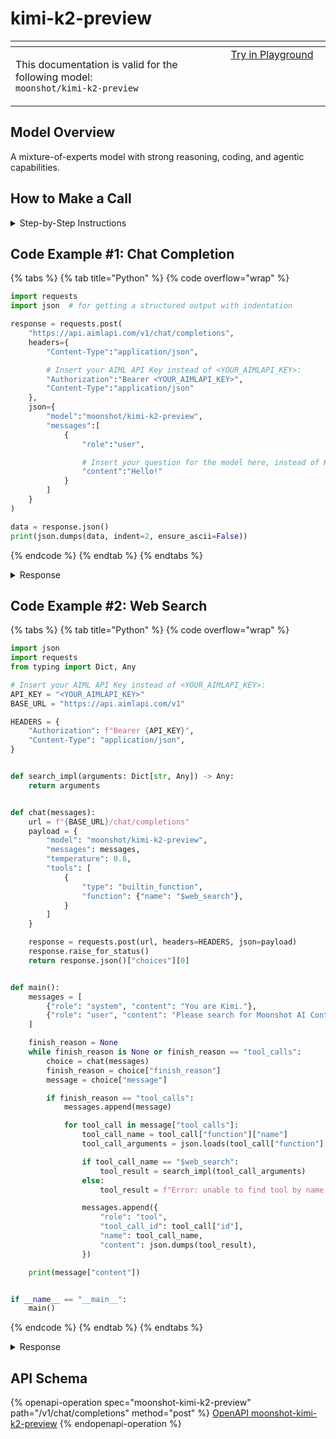 # kimi-k2-preview

<table data-header-hidden data-full-width="true"><thead><tr><th width="546.4443969726562" valign="top"></th><th width="202.666748046875" valign="top"></th></tr></thead><tbody><tr><td valign="top"><div data-gb-custom-block data-tag="hint" data-style="info" class="hint hint-info"><p>This documentation is valid for the following model:  <br> <code>moonshot/kimi-k2-preview</code></p></div></td><td valign="top"><a href="https://aimlapi.com/app/?model=moonshot/kimi-k2-preview&#x26;mode=chat" class="button primary">Try in Playground</a></td></tr></tbody></table>

## Model Overview

A mixture-of-experts model with strong reasoning, coding, and agentic capabilities.

## How to Make a Call

<details>

<summary>Step-by-Step Instructions</summary>

### :digit\_one:  Setup You Can’t Skip

:black\_small\_square:  [**Create an Account**](https://aimlapi.com/app/sign-up): Visit the AI/ML API website and create an account (if you don’t have one yet).\
:black\_small\_square:  [**Generate an API Key**](https://aimlapi.com/app/keys): After logging in, navigate to your account dashboard and generate your API key. Ensure that key is enabled on UI.

### &#x20;:digit\_two:  Copy the code example

Below, you'll find [a code example](kimi-k2-preview.md#code-example-1-chat-completion) that shows how to structure the request. Choose the code snippet in your preferred programming language and copy it into your development environment.

### :digit\_three:  Modify the code example

:black\_small\_square:  Replace `<YOUR_AIMLAPI_KEY>` with your actual AI/ML API key from your account.\
:black\_small\_square:  Insert your question or request into the `content` field—this is what the model will respond to.

### :digit\_four:  <sup><sub><mark style="background-color:yellow;">(Optional)<mark style="background-color:yellow;"><sub></sup> Adjust other optional parameters if needed

Only `model` and `messages` are required parameters for this model (and we’ve already filled them in for you in the example), but you can include optional parameters if needed to adjust the model’s behavior. Below, you can find the corresponding [API schema](kimi-k2-preview.md#api-schema), which lists all available parameters along with notes on how to use them.

### :digit\_five:  Run your modified code

Run your modified code in your development environment. Response time depends on various factors, but for simple prompts it rarely exceeds a few seconds.

{% hint style="success" %}
If you need a more detailed walkthrough for setting up your development environment and making a request step by step — feel free to use our [Quickstart guide](../../../quickstart/setting-up.md).
{% endhint %}

</details>

## Code Example #1: Chat Completion

{% tabs %}
{% tab title="Python" %}
{% code overflow="wrap" %}
```python
import requests
import json  # for getting a structured output with indentation

response = requests.post(
    "https://api.aimlapi.com/v1/chat/completions",
    headers={
        "Content-Type":"application/json", 

        # Insert your AIML API Key instead of <YOUR_AIMLAPI_KEY>:
        "Authorization":"Bearer <YOUR_AIMLAPI_KEY>",
        "Content-Type":"application/json"
    },
    json={
        "model":"moonshot/kimi-k2-preview",
        "messages":[
            {
                "role":"user",

                # Insert your question for the model here, instead of Hello:
                "content":"Hello!"
            }
        ]
    }
)

data = response.json()
print(json.dumps(data, indent=2, ensure_ascii=False))
```
{% endcode %}
{% endtab %}
{% endtabs %}

<details>

<summary>Response</summary>

{% code overflow="wrap" %}
```json5
{
  "id": "chatcmpl-6881021ed173a2ae63fab92b",
  "object": "chat.completion",
  "choices": [
    {
      "index": 0,
      "finish_reason": "stop",
      "message": {
        "role": "assistant",
        "content": "Hello! How can I help you today?"
      }
    }
  ],
  "created": 1753285150,
  "model": "kimi-k2-0711-preview",
  "usage": {
    "prompt_tokens": 11,
    "completion_tokens": 53,
    "total_tokens": 64
  }
}
```
{% endcode %}

</details>

## Code Example #2: Web Search

{% tabs %}
{% tab title="Python" %}
{% code overflow="wrap" %}
```python
import json
import requests
from typing import Dict, Any

# Insert your AIML API Key instead of <YOUR_AIMLAPI_KEY>:
API_KEY = "<YOUR_AIMLAPI_KEY>"
BASE_URL = "https://api.aimlapi.com/v1"

HEADERS = {
    "Authorization": f"Bearer {API_KEY}",
    "Content-Type": "application/json",
}


def search_impl(arguments: Dict[str, Any]) -> Any:
    return arguments


def chat(messages):
    url = f"{BASE_URL}/chat/completions"
    payload = {
        "model": "moonshot/kimi-k2-preview",
        "messages": messages,
        "temperature": 0.6,
        "tools": [
            {
                "type": "builtin_function",
                "function": {"name": "$web_search"},
            }
        ]
    }

    response = requests.post(url, headers=HEADERS, json=payload)
    response.raise_for_status()
    return response.json()["choices"][0]


def main():
    messages = [
        {"role": "system", "content": "You are Kimi."},
        {"role": "user", "content": "Please search for Moonshot AI Context Caching technology and tell me what it is in English."}
    ]

    finish_reason = None
    while finish_reason is None or finish_reason == "tool_calls":
        choice = chat(messages)
        finish_reason = choice["finish_reason"]
        message = choice["message"]

        if finish_reason == "tool_calls":
            messages.append(message)

            for tool_call in message["tool_calls"]:
                tool_call_name = tool_call["function"]["name"]
                tool_call_arguments = json.loads(tool_call["function"]["arguments"])

                if tool_call_name == "$web_search":
                    tool_result = search_impl(tool_call_arguments)
                else:
                    tool_result = f"Error: unable to find tool by name '{tool_call_name}'"

                messages.append({
                    "role": "tool",
                    "tool_call_id": tool_call["id"],
                    "name": tool_call_name,
                    "content": json.dumps(tool_result),
                })

    print(message["content"])


if __name__ == "__main__":
    main()
```
{% endcode %}
{% endtab %}
{% endtabs %}

<details>

<summary>Response</summary>

{% code overflow="wrap" %}
```
Moonshot AI’s “Context Caching” is a data-management layer for the Kimi large-language-model API.

What it does  
1. You upload or define a large, static context once (for example a 100-page product manual, a legal contract, or a code base).  
2. The platform stores this context in a fast-access cache and gives it a tag/ID.  
3. In every subsequent call you only send the new user question; the system re-uses the cached context instead of transmitting and re-processing the whole document each time.  
4. When the cache TTL expires it is deleted automatically; you can also refresh or invalidate it explicitly.

Benefits  
- Up to 90 % lower token consumption (you pay only for the incremental prompt and the new response).  
- 83 % shorter time-to-first-token latency, because the heavy prefill phase is skipped on every reuse.  
- API price stays the same; savings come from not re-sending the same long context.

Typical use cases  
- Customer-support bots that answer many questions against the same knowledge base.  
- Repeated analysis of a static code repository.  
- High-traffic AI applications that repeatedly query the same large document set.

Billing (during public beta)  
- Cache creation: 24 CNY per million tokens cached.  
- Storage: 10 CNY per million tokens per minute.  
- Cache hit: 0.02 CNY per successful call that re-uses the cache.

In short, Context Caching lets developers treat very long, seldom-changing context as a reusable asset, cutting both cost and latency for repeated queries.
```
{% endcode %}

</details>

## API Schema

{% openapi-operation spec="moonshot-kimi-k2-preview" path="/v1/chat/completions" method="post" %}
[OpenAPI moonshot-kimi-k2-preview](https://raw.githubusercontent.com/aimlapi/api-docs/refs/heads/main/docs/api-references/text-models-llm/Moonshot/kimi-k2-preview.json)
{% endopenapi-operation %}
